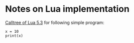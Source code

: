 # Notes on Lua implementation

[Calltree of Lua 5.3](lua/calltree.html) for following simple program:

```
x = 10
print(x)
```
